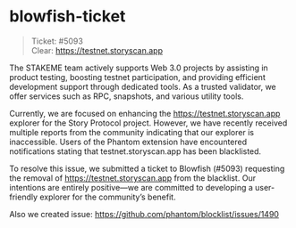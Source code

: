 # blowfish-ticket
> Ticket: #5093</br>
> Clear: https://testnet.storyscan.app

The STAKEME team actively supports Web 3.0 projects by assisting in product testing, boosting testnet participation, and providing efficient development support through dedicated tools. As a trusted validator, we offer services such as RPC, snapshots, and various utility tools.

Currently, we are focused on enhancing the https://testnet.storyscan.app explorer for the Story Protocol project. However, we have recently received multiple reports from the community indicating that our explorer is inaccessible. Users of the Phantom extension have encountered notifications stating that testnet.storyscan.app has been blacklisted.

To resolve this issue, we submitted a ticket to Blowfish (#5093) requesting the removal of https://testnet.storyscan.app from the blacklist. Our intentions are entirely positive—we are committed to developing a user-friendly explorer for the community’s benefit.

Also we created issue: https://github.com/phantom/blocklist/issues/1490
